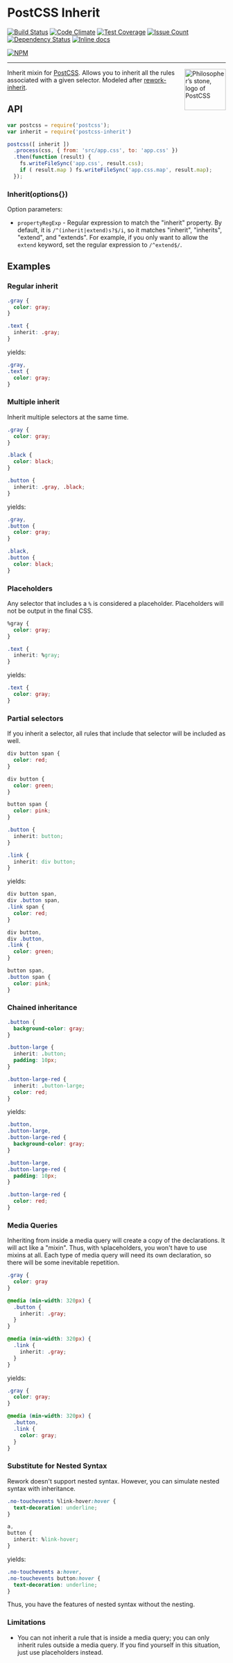 # PostCSS Inherit

[![Build Status](https://travis-ci.org/GarthDB/postcss-inherit.svg?branch=master)](https://travis-ci.org/GarthDB/postcss-inherit) [![Code Climate](https://codeclimate.com/github/GarthDB/postcss-inherit/badges/gpa.svg)](https://codeclimate.com/github/GarthDB/postcss-inherit) [![Test Coverage](https://codeclimate.com/github/GarthDB/postcss-inherit/badges/coverage.svg)](https://codeclimate.com/github/GarthDB/postcss-inherit/coverage) [![Issue Count](https://codeclimate.com/github/GarthDB/postcss-inherit/badges/issue_count.svg)](https://codeclimate.com/github/GarthDB/postcss-inherit) [![Dependency Status](https://david-dm.org/GarthDB/postcss-inherit.svg)](https://david-dm.org/GarthDB/postcss-inherit) [![Inline docs](http://inch-ci.org/github/GarthDB/postcss-inherit.svg?branch=master)](http://inch-ci.org/github/GarthDB/postcss-inherit)

[![NPM](https://nodei.co/npm/postcss-inherit.svg)](https://npmjs.org/package/postcss-inherit)

---

<img align="right" width="95" height="95"
     title="Philosopher’s stone, logo of PostCSS"
     src="http://postcss.github.io/postcss/logo.svg">

Inherit mixin for [PostCSS](https://github.com/postcss/postcss). Allows you to inherit all the rules associated with a given selector. Modeled after [rework-inherit](https://github.com/reworkcss/rework-inherit).

## API

```js
var postcss = require('postcss');
var inherit = require('postcss-inherit')

postcss([ inherit ])
  .process(css, { from: 'src/app.css', to: 'app.css' })
  .then(function (result) {
    fs.writeFileSync('app.css', result.css);
    if ( result.map ) fs.writeFileSync('app.css.map', result.map);
  });
```

### Inherit(options{})

Option parameters:

* `propertyRegExp` - Regular expression to match the "inherit" property.
  By default, it is `/^(inherit|extend)s?$/i`, so it matches "inherit", "inherits", "extend", and "extends".
  For example, if you only want to allow the `extend` keyword,
  set the regular expression to `/^extend$/`.

## Examples

### Regular inherit

```css
.gray {
  color: gray;
}

.text {
  inherit: .gray;
}
```

yields:

```css
.gray,
.text {
  color: gray;
}
```

### Multiple inherit

Inherit multiple selectors at the same time.

```css
.gray {
  color: gray;
}

.black {
  color: black;
}

.button {
  inherit: .gray, .black;
}
```

yields:

```css
.gray,
.button {
  color: gray;
}

.black,
.button {
  color: black;
}
```

### Placeholders

Any selector that includes a `%` is considered a placeholder.
Placeholders will not be output in the final CSS.

```css
%gray {
  color: gray;
}

.text {
  inherit: %gray;
}
```

yields:

```css
.text {
  color: gray;
}
```

### Partial selectors

If you inherit a selector,
all rules that include that selector will be included as well.

```css
div button span {
  color: red;
}

div button {
  color: green;
}

button span {
  color: pink;
}

.button {
  inherit: button;
}

.link {
  inherit: div button;
}
```

yields:

```css
div button span,
div .button span,
.link span {
  color: red;
}

div button,
div .button,
.link {
  color: green;
}

button span,
.button span {
  color: pink;
}
```

### Chained inheritance

```css
.button {
  background-color: gray;
}

.button-large {
  inherit: .button;
  padding: 10px;
}

.button-large-red {
  inherit: .button-large;
  color: red;
}
```

yields:

```css
.button,
.button-large,
.button-large-red {
  background-color: gray;
}

.button-large,
.button-large-red {
  padding: 10px;
}

.button-large-red {
  color: red;
}
```

### Media Queries

Inheriting from inside a media query will create a copy of the declarations.
It will act like a "mixin".
Thus, with `%`placeholders, you won't have to use mixins at all.
Each type of media query will need its own declaration,
so there will be some inevitable repetition.

```css
.gray {
  color: gray
}

@media (min-width: 320px) {
  .button {
    inherit: .gray;
  }
}

@media (min-width: 320px) {
  .link {
    inherit: .gray;
  }
}
```

yields:

```css
.gray {
  color: gray;
}

@media (min-width: 320px) {
  .button,
  .link {
    color: gray;
  }
}
```

### Substitute for Nested Syntax

Rework doesn't support nested syntax.
However, you can simulate nested syntax with inheritance.

```css
.no-touchevents %link-hover:hover {
  text-decoration: underline;
}

a,
button {
  inherit: %link-hover;
}
```

yields:

```css
.no-touchevents a:hover,
.no-touchevents button:hover {
  text-decoration: underline;
}
```

Thus, you have the features of nested syntax without the nesting.

### Limitations

* You can not inherit a rule that is inside a media query;
  you can only inherit rules outside a media query.
  If you find yourself in this situation,
  just use placeholders instead.
